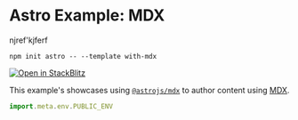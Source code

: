 # Astro Example: MDX
njref'kjferf

```
npm init astro -- --template with-mdx
```

[![Open in StackBlitz](https://developer.stackblitz.com/img/open_in_stackblitz.svg)](https://stackblitz.com/github/withastro/astro/tree/latest/examples/with-mdx)

This example's showcases using [`@astrojs/mdx`](https://www.npmjs.com/package/@astrojs/mdx) to author content using [MDX](https://mdxjs.com/).

```js
import.meta.env.PUBLIC_ENV
```
